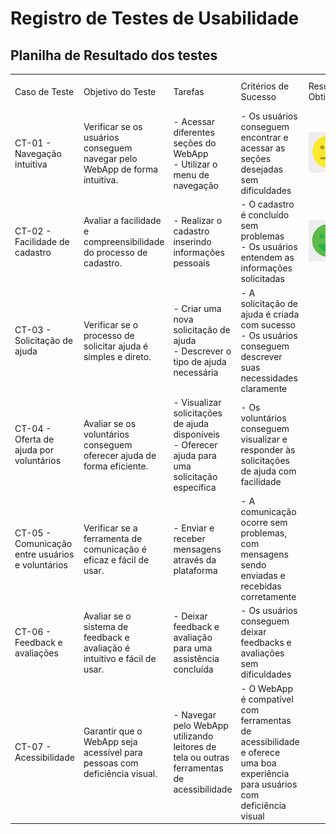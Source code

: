# Registro de Testes de Usabilidade 

## Planilha de Resultado dos testes
| | | | | | | |
|-|-|-|-|-|-|-|
|Caso de Teste|Objetivo do Teste|Tarefas|Critérios de Sucesso|Resultado Obtido|Cenários de testes|Imagem de Registro
|CT-01 - Navegação intuitiva|Verificar se os usuários conseguem navegar pelo WebApp de forma intuitiva.|- Acessar diferentes seções do WebApp<br>- Utilizar o menu de navegação|- Os usuários conseguem encontrar e acessar as seções desejadas sem dificuldades|![likert](/docs/img/TDU/emotion/3.png)
|CT-02 - Facilidade de cadastro|Avaliar a facilidade e compreensibilidade do processo de cadastro.|- Realizar o cadastro inserindo informações pessoais|- O cadastro é concluído sem problemas<br>- Os usuários entendem as informações solicitadas|![likert](/docs/img/TDU/emotion/5.png)
|CT-03 - Solicitação de ajuda|Verificar se o processo de solicitar ajuda é simples e direto.|- Criar uma nova solicitação de ajuda<br>- Descrever o tipo de ajuda necessária|- A solicitação de ajuda é criada com sucesso<br>- Os usuários conseguem descrever suas necessidades claramente|
|CT-04 - Oferta de ajuda por voluntários|Avaliar se os voluntários conseguem oferecer ajuda de forma eficiente.|- Visualizar solicitações de ajuda disponíveis<br>- Oferecer ajuda para uma solicitação específica|- Os voluntários conseguem visualizar e responder às solicitações de ajuda com facilidade|
|CT-05 - Comunicação entre usuários e voluntários|Verificar se a ferramenta de comunicação é eficaz e fácil de usar.|- Enviar e receber mensagens através da plataforma|- A comunicação ocorre sem problemas, com mensagens sendo enviadas e recebidas corretamente|
|CT-06 - Feedback e avaliações|Avaliar se o sistema de feedback e avaliação é intuitivo e fácil de usar.|- Deixar feedback e avaliação para uma assistência concluída|- Os usuários conseguem deixar feedbacks e avaliações sem dificuldades|
|CT-07 - Acessibilidade|Garantir que o WebApp seja acessível para pessoas com deficiência visual.|- Navegar pelo WebApp utilizando leitores de tela ou outras ferramentas de acessibilidade|- O WebApp é compatível com ferramentas de acessibilidade e oferece uma boa experiência para usuários com deficiência visual|

